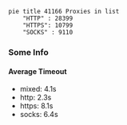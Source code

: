 
```mermaid
pie title 41166 Proxies in list
    "HTTP" : 28399
    "HTTPS": 10799
    "SOCKS" : 9110
```

### Some Info
#### Average Timeout

- mixed: 4.1s
- http: 2.3s
- https: 8.1s
- socks: 6.4s